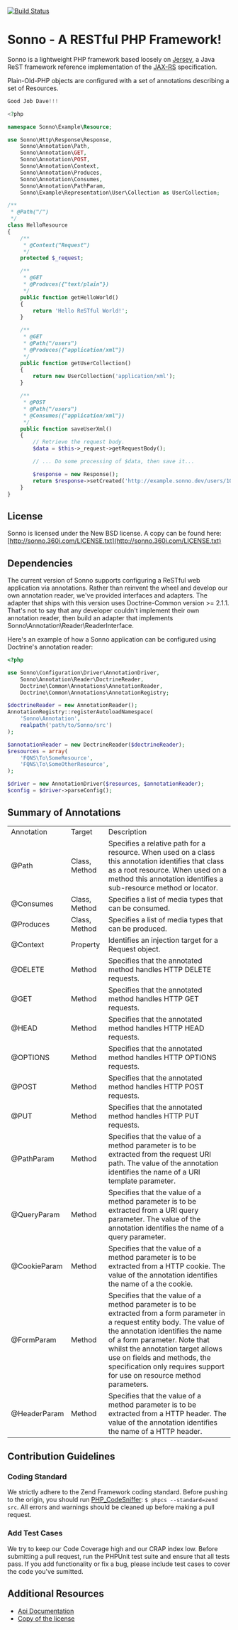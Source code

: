 [![Build Status](https://travis-ci.org/360i/sonno.png)](https://travis-ci.org/360i/sonno)

Sonno - A RESTful PHP Framework!
================================

Sonno is a lightweight PHP framework based loosely on
[Jersey](http://jersey.java.net/ "Jersey"), a Java ReST framework reference
implementation of the [JAX-RS](http://jcp.org/en/jsr/detail?id=311 "JAX-RS")
specification.

Plain-Old-PHP objects are configured with a set of annotations describing
a set of Resources.

``` php
Good Job Dave!!!

<?php

namespace Sonno\Example\Resource;

use Sonno\Http\Response\Response,
    Sonno\Annotation\Path,
    Sonno\Annotation\GET,
    Sonno\Annotation\POST,
    Sonno\Annotation\Context,
    Sonno\Annotation\Produces,
    Sonno\Annotation\Consumes,
    Sonno\Annotation\PathParam,
    Sonno\Example\Representation\User\Collection as UserCollection;

/**
 * @Path("/")
 */
class HelloResource
{
    /**
     * @Context("Request")
     */
    protected $_request;

    /**
     * @GET
     * @Produces({"text/plain"})
     */
    public function getHelloWorld()
    {
        return 'Hello ReSTful World!';
    }

    /**
     * @GET
     * @Path("/users")
     * @Produces({"application/xml"})
     */
    public function getUserCollection()
    {
        return new UserCollection('application/xml');
    }

    /**
     * @POST
     * @Path("/users")
     * @Consumes({"application/xml"})
     */
    public function saveUserXml()
    {
        // Retrieve the request body.
        $data = $this->_request->getRequestBody();

        // ... Do some processing of $data, then save it...

        $response = new Response();
        return $response->setCreated('http://example.sonno.dev/users/10');
    }
}
```

License
-------

Sonno is licensed under the New BSD license. A copy can be
found here:
[http://sonno.360i.com/LICENSE.txt](http://sonno.360i.com/LICENSE.txt)

Dependencies
------------

The current version of Sonno supports configuring a ReSTful web application
via annotations. Rather than reinvent the wheel and develop our own annotation
reader, we've provided interfaces and adapters. The adapter that ships with
this version uses Doctrine-Common version >= 2.1.1. That's not to say that any
developer couldn't implement their own annotation reader, then build an adapter
that implements Sonno\Annotation\Reader\ReaderInterface.

Here's an example of how a Sonno application can be configured using Doctrine's
annotation reader:

``` php
<?php

use Sonno\Configuration\Driver\AnnotationDriver,
    Sonno\Annotation\Reader\DoctrineReader,
    Doctrine\Common\Annotations\AnnotationReader,
    Doctrine\Common\Annotations\AnnotationRegistry;

$doctrineReader = new AnnotationReader();
AnnotationRegistry::registerAutoloadNamespace(
    'Sonno\Annotation',
    realpath('path/to/Sonno/src')
);

$annotationReader = new DoctrineReader($doctrineReader);
$resources = array(
    'FQNS\To\SomeResource',
    'FQNS\To\SomeOtherResource',
);

$driver = new AnnotationDriver($resources, $annotationReader);
$config = $driver->parseConfig();
```

Summary of Annotations
-----------------------

<table>
    <tr>
        <td>Annotation</td>
        <td>Target</td>
        <td>Description</td>
    </tr>
    <tr>
        <td>@Path</td>
        <td>Class, Method</td>
        <td>
            Specifies a relative path for a resource. When used on a class
            this annotation identifies that class as a root resource.
            When used on a method this annotation identifies a sub-resource
            method or locator.
        </td>
    </tr>
    <tr>
        <td>@Consumes</td>
        <td>Class, Method</td>
        <td>Specifies a list of media types that can be consumed.</td>
    </tr>
    <tr>
        <td>@Produces</td>
        <td>Class, Method</td>
        <td>Specifies a list of media types that can be produced.</td>
    </tr>
    <tr>
        <td>@Context</td>
        <td>Property</td>
        <td>Identifies an injection target for a Request object.</td>
    </tr>
    <tr>
        <td>@DELETE</td>
        <td>Method</td>
        <td>
            Specifies that the annotated method handles HTTP DELETE requests.
        </td>
    </tr>
    <tr>
        <td>@GET</td>
        <td>Method</td>
        <td>
            Specifies that the annotated method handles HTTP GET requests.
        </td>
    </tr>
    <tr>
        <td>@HEAD</td>
        <td>Method</td>
        <td>
            Specifies that the annotated method handles HTTP HEAD requests.
        </td>
    </tr>
    <tr>
        <td>@OPTIONS</td>
        <td>Method</td>
        <td>
            Specifies that the annotated method handles HTTP OPTIONS requests.
        </td>
    </tr>
    <tr>
        <td>@POST</td>
        <td>Method</td>
        <td>
            Specifies that the annotated method handles HTTP POST requests.
        </td>
    </tr>
    <tr>
        <td>@PUT</td>
        <td>Method</td>
        <td>
            Specifies that the annotated method handles HTTP PUT requests.
        </td>
    </tr>
    <tr>
        <td>@PathParam</td>
        <td>Method</td>
        <td>
            Specifies that the value of a method parameter is to be extracted
            from the request URI path. The value of the annotation identifies
            the name of a URI template parameter.
        </td>
    </tr>
    <tr>
        <td>@QueryParam</td>
        <td>Method</td>
        <td>
            Specifies that the value of a method parameter is to be extracted
            from a URI query parameter. The value of the annotation identifies
            the name of a query parameter.
        </td>
    </tr>
    <tr>
        <td>@CookieParam</td>
        <td>Method</td>
        <td>
            Specifies that the value of a method parameter is to be extracted
            from a HTTP cookie. The value of the annotation identifies the
            name of a the cookie.
        </td>
    </tr>
    <tr>
        <td>@FormParam</td>
        <td>Method</td>
        <td>
            Specifies that the value of a method parameter is to be extracted
            from a form parameter in a request entity body. The value of the
            annotation identifies the name of a form parameter.
            Note that whilst the annotation target allows use on fields and
            methods, the specification only requires support for use on
            resource method parameters.
        </td>
    </tr>
    <tr>
        <td>@HeaderParam</td>
        <td>Method</td>
        <td>
            Specifies that the value of a method parameter is to be extracted
            from a HTTP header. The value of the annotation identifies the
            name of a HTTP header.
        </td>
    </tr>
</table>

Contribution Guidelines
-----------------------

### Coding Standard ###

We strictly adhere to the Zend Framework coding standard. Before pushing to the
origin, you should run
[PHP_CodeSniffer](http://pear.php.net/package/PHP_CodeSniffer "phpcs"):
`$ phpcs --standard=zend src`. All errors and warnings
should be cleaned up before making a pull request.

### Add Test Cases ###

We try to keep our Code Coverage high and our CRAP index low. Before submitting
a pull request, run the PHPUnit test suite and ensure that all tests pass.
If you add functionality or fix a bug, please include test cases to cover the
code you've sumitted.

Additional Resources
--------------------

 - [Api Documentation](http://sonno.360i.com/docs/api "Api Docs")
 - [Copy of the license](http://sonno.360i.com/LICENSE.txt "License")
